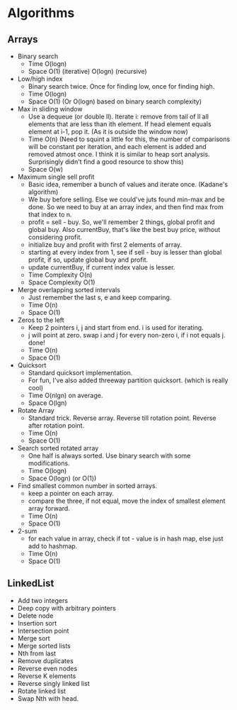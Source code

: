 # Algorithms

## Arrays

* Binary search
  - Time O(logn)
  - Space O(1) (iterative) O(logn) (recursive)
* Low/high index
  - Binary search twice. Once for finding low, once for finding high.
  - Time O(logn)
  - Space O(1) (Or O(logn) based on binary search complexity)
* Max in sliding window
  - Use a dequeue (or double ll). Iterate i:
    remove from tail of ll all elements that are less than ith element.
    If head element equals element at i-1, pop it. (As it is outside the window now)
  - Time O(n) (Need to squint a little for this, the number of comparisons
    will be constant per iteration, and each element is added and removed
    atmost once. I think it is similar to heap sort analysis. Surprisingly
    didn't find a good resource to show this)
  - Space O(w)
* Maximum single sell profit
  - Basic idea, remember a bunch of values and iterate once. (Kadane's algorithm)
  - We buy before selling. Else we could've juts found min-max and be done.
    So we need to buy at an array index, and then find max from that index to n.
  - profit = sell - buy. So, we'll remember 2 things, global profit and global buy. 
    Also currentBuy, that's like the best buy price, without considering profit.
  - initialize buy and profit with first 2 elements of array.
  - starting at every index from 1, see if sell - buy is lesser than global profit,
    if so, update global buy and profit.
  - update currentBuy, if current index value is lesser.
  - Time Complexity O(n)
  - Space Complexity O(1)
* Merge overlapping sorted intervals
  - Just remember the last s, e and keep comparing.
  - Time O(n)
  - Space O(1)
* Zeros to the left
  - Keep 2 pointers i, j and start from end. i is used for iterating.
  - j will point at zero. swap i and j for every non-zero i, if i not equals j. done!
  - Time O(n)
  - Space O(1)
* Quicksort
  - Standard quicksort implementation.
  - For fun, I've also added threeway partition quicksort. (which is really cool)
  - Time O(nlgn) on average.
  - Space O(lgn)
* Rotate Array
  - Standard trick. Reverse array. Reverse till rotation point. Reverse after rotation point.
  - Time O(n)
  - Space O(1)
* Search sorted rotated array
  - One half is always sorted. Use binary search with some modifications.
  - Time O(logn)
  - Space O(logn) (or O(1))
* Find smallest common number in sorted arrays.
  - keep a pointer on each array.
  - compare the three, if not equal, move the index of smallest element array forward.
  - Time O(n)
  - Space O(1)
* 2-sum
  - for each value in array, check if tot - value is in hash map, else just add to hashmap.
  - Time O(n)
  - Space O(1)

## LinkedList

* Add two integers
* Deep copy with arbitrary pointers
* Delete node
* Insertion sort
* Intersection point
* Merge sort
* Merge sorted lists
* Nth from last
* Remove duplicates
* Reverse even nodes
* Reverse K elements
* Reverse singly linked list
* Rotate linked list
* Swap Nth with head.
